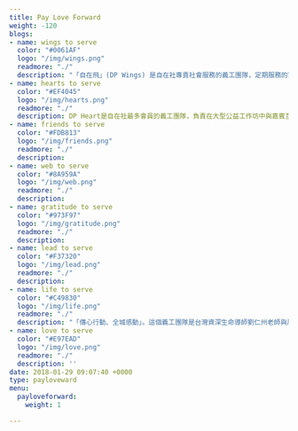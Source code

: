 ```yaml
---
title: Pay Love Forward
weight: -120
blogs:
- name: wings to serve
  color: "#0061AF"
  logo: "/img/wings.png"
  readmore: "./"
  description: "「自在飛」(DP Wings) 是自在社專責社會服務的義工團隊，定期服務的對象，包括視障老人、精神病患康復者、臨終病人、低收入家庭等。我們的宗旨，是凝聚一群有心人，放下自我，發放愛的力量，關心社區，攜手創造共融，體驗生命的真、善、美。"
- name: hearts to serve
  color: "#EF4045"
  logo: "/img/hearts.png"
  readmore: "./"
  description: DP Heart是自在社最多會員的義工團隊，負責在大型公益工作坊中與嘉賓互動，讓更多人認識並參加DP課程。生命影響生命，當DP人將所學的活現、分享，就是最好的感染力。渴望我們身邊的世界，因為我們的出現而美好多一些。這個團隊很多培訓活動，會員一年到晚都樂在這忙碌同時十分有價值的生活中。
- name: friends to serve
  color: "#FDB813"
  logo: "/img/friends.png"
  readmore: "./"
  description: 
- name: web to serve
  color: "#8A959A"
  logo: "/img/web.png"
  readmore: "./"
  description: 
- name: gratitude to serve
  color: "#973F97"
  logo: "/img/gratitude.png"
  readmore: "./"
  description: 
- name: lead to serve
  color: "#F37320"
  logo: "/img/lead.png"
  readmore: "./"
  description: 
- name: life to serve
  color: "#C49830"
  logo: "/img/life.png"
  readmore: "./"
  description: "「傳心行動、全城感動」。這個義工團隊是台灣資深生命導師劉仁州老師與周華山博士合作的成果，旨在培訓DP義工成為小導師，透過劉老師、華山博士設計的心靈工具，支持不同界別人士認識自己的原生家庭，藉此療癒成長的傷口，迸發生命的新動力。服務對象包括教師、社工、DP義工、公眾人士等。這個團隊曾被邀請到國內舉辦工作坊，口碑載道。"
- name: love to serve
  color: "#E97EAD"
  logo: "/img/love.png"
  readmore: "./"
  description: ''
date: 2018-01-29 09:07:40 +0000
type: payloveward
menu:
  payloveforward:
    weight: 1

---
```

